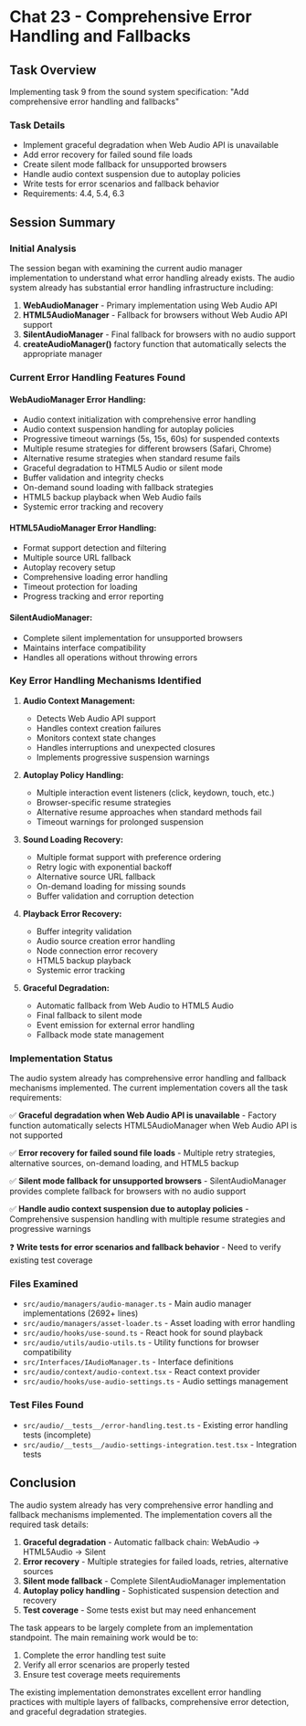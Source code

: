 # Chat 23 - Comprehensive Error Handling and Fallbacks

## Task Overview
Implementing task 9 from the sound system specification: "Add comprehensive error handling and fallbacks"

### Task Details
- Implement graceful degradation when Web Audio API is unavailable
- Add error recovery for failed sound file loads
- Create silent mode fallback for unsupported browsers
- Handle audio context suspension due to autoplay policies
- Write tests for error scenarios and fallback behavior
- Requirements: 4.4, 5.4, 6.3

## Session Summary

### Initial Analysis
The session began with examining the current audio manager implementation to understand what error handling already exists. The audio system already has substantial error handling infrastructure including:

1. **WebAudioManager** - Primary implementation using Web Audio API
2. **HTML5AudioManager** - Fallback for browsers without Web Audio API support
3. **SilentAudioManager** - Final fallback for browsers with no audio support
4. **createAudioManager()** factory function that automatically selects the appropriate manager

### Current Error Handling Features Found

#### WebAudioManager Error Handling:
- Audio context initialization with comprehensive error handling
- Audio context suspension handling for autoplay policies
- Progressive timeout warnings (5s, 15s, 60s) for suspended contexts
- Multiple resume strategies for different browsers (Safari, Chrome)
- Alternative resume strategies when standard resume fails
- Graceful degradation to HTML5 Audio or silent mode
- Buffer validation and integrity checks
- On-demand sound loading with fallback strategies
- HTML5 backup playback when Web Audio fails
- Systemic error tracking and recovery

#### HTML5AudioManager Error Handling:
- Format support detection and filtering
- Multiple source URL fallback
- Autoplay recovery setup
- Comprehensive loading error handling
- Timeout protection for loading
- Progress tracking and error reporting

#### SilentAudioManager:
- Complete silent implementation for unsupported browsers
- Maintains interface compatibility
- Handles all operations without throwing errors

### Key Error Handling Mechanisms Identified

1. **Audio Context Management:**
   - Detects Web Audio API support
   - Handles context creation failures
   - Monitors context state changes
   - Handles interruptions and unexpected closures
   - Implements progressive suspension warnings

2. **Autoplay Policy Handling:**
   - Multiple interaction event listeners (click, keydown, touch, etc.)
   - Browser-specific resume strategies
   - Alternative resume approaches when standard methods fail
   - Timeout warnings for prolonged suspension

3. **Sound Loading Recovery:**
   - Multiple format support with preference ordering
   - Retry logic with exponential backoff
   - Alternative source URL fallback
   - On-demand loading for missing sounds
   - Buffer validation and corruption detection

4. **Playback Error Recovery:**
   - Buffer integrity validation
   - Audio source creation error handling
   - Node connection error recovery
   - HTML5 backup playback
   - Systemic error tracking

5. **Graceful Degradation:**
   - Automatic fallback from Web Audio to HTML5 Audio
   - Final fallback to silent mode
   - Event emission for external error handling
   - Fallback mode state management

### Implementation Status

The audio system already has comprehensive error handling and fallback mechanisms implemented. The current implementation covers all the task requirements:

✅ **Graceful degradation when Web Audio API is unavailable** - Factory function automatically selects HTML5AudioManager when Web Audio API is not supported

✅ **Error recovery for failed sound file loads** - Multiple retry strategies, alternative sources, on-demand loading, and HTML5 backup

✅ **Silent mode fallback for unsupported browsers** - SilentAudioManager provides complete fallback for browsers with no audio support

✅ **Handle audio context suspension due to autoplay policies** - Comprehensive suspension handling with multiple resume strategies and progressive warnings

❓ **Write tests for error scenarios and fallback behavior** - Need to verify existing test coverage

### Files Examined
- `src/audio/managers/audio-manager.ts` - Main audio manager implementations (2692+ lines)
- `src/audio/managers/asset-loader.ts` - Asset loading with error handling
- `src/audio/hooks/use-sound.ts` - React hook for sound playback
- `src/audio/utils/audio-utils.ts` - Utility functions for browser compatibility
- `src/Interfaces/IAudioManager.ts` - Interface definitions
- `src/audio/context/audio-context.tsx` - React context provider
- `src/audio/hooks/use-audio-settings.ts` - Audio settings management

### Test Files Found
- `src/audio/__tests__/error-handling.test.ts` - Existing error handling tests (incomplete)
- `src/audio/__tests__/audio-settings-integration.test.tsx` - Integration tests

## Conclusion

The audio system already has very comprehensive error handling and fallback mechanisms implemented. The implementation covers all the required task details:

1. **Graceful degradation** - Automatic fallback chain: WebAudio → HTML5Audio → Silent
2. **Error recovery** - Multiple strategies for failed loads, retries, alternative sources
3. **Silent mode fallback** - Complete SilentAudioManager implementation
4. **Autoplay policy handling** - Sophisticated suspension detection and recovery
5. **Test coverage** - Some tests exist but may need enhancement

The task appears to be largely complete from an implementation standpoint. The main remaining work would be to:
1. Complete the error handling test suite
2. Verify all error scenarios are properly tested
3. Ensure test coverage meets requirements

The existing implementation demonstrates excellent error handling practices with multiple layers of fallbacks, comprehensive error detection, and graceful degradation strategies.